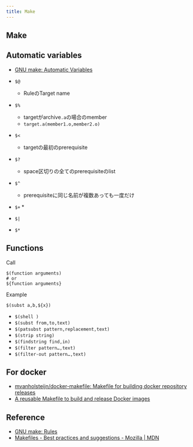 ```yaml
---
title: Make
---
```


## Make

## Automatic variables
* [GNU make: Automatic Variables](https://www.gnu.org/software/make/manual/html_node/Automatic-Variables.html#Automatic-Variables)

* `$@`
    * RuleのTarget name
* `$%`
    * targetがarchive`.a`の場合のmember
    * `target.a(member1.o,member2.o)`
* `$<`
    * targetの最初のprerequisite
* `$?`
    * space区切りの全てのprerequisiteのlist
* `$^`
    * prerequisiteに同じ名前が複数あっても一度だけ
* `$+`
    * 
* `$|`
* `$*`


## Functions
Call

```make
$(function arguments)
# or
${function arguments}
```

Example

```make
$(subst a,b,${x})
```

* `$(shell )`
* `$(subst from,to,text)`
* `$(patsubst pattern,replacement,text)`
* `$(strip string)`
* `$(findstring find,in)`
* `$(filter pattern…,text)`
* `$(filter-out pattern…,text)`

## For docker
* [mvanholsteijn/docker-makefile: Makefile for building docker repository releases](https://github.com/mvanholsteijn/docker-makefile)
* [A reusable Makefile to build and release Docker images](https://binx.io/blog/2017/10/07/makefile-for-docker-images/)


## Reference
* [GNU make: Rules](https://www.gnu.org/software/make/manual/html_node/Rules.html)
* [Makefiles - Best practices and suggestions - Mozilla | MDN](https://developer.mozilla.org/en-US/docs/Mozilla/Developer_guide/Build_Instructions/How_Mozilla_s_build_system_works/Makefiles_-_Best_practices_and_suggestions)
